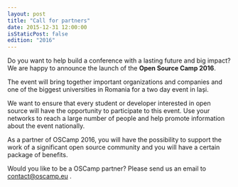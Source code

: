 ```yaml
---
layout: post
title: "Call for partners"
date: 2015-12-31 12:00:00
isStaticPost: false
edition: "2016"
---
```


Do you want to help build a conference with a lasting future and big impact? We are happy to announce the launch of the **Open Source Camp 2016**.

The event will bring together important organizations and companies and one of the biggest universities in Romania for a two day event in Iași.

We want to ensure that every student or developer interested in open source will have the opportunity to participate to this event. Use your networks to reach a large number of people and help promote information about the event nationally.

As a partner of OSCamp 2016, you will have the possibility to support the work of a significant open source community and you will have a certain package of benefits.

Would you like to be a OSCamp partner? Please send us an email to [contact@oscamp.eu](mailto:contact@oscamp.eu) .
